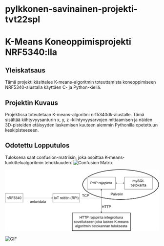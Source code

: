 # pylkkonen-savinainen-projekti-tvt22spl
# K-Means Koneoppimisprojekti NRF5340:lla

## Yleiskatsaus
Tämä projekti käsittelee K-means-algoritmin toteuttamista koneoppimiseen NRF5340-alustalla käyttäen C- ja Python-kieliä.

## Projektin Kuvaus
Projektissa toteutetaan K-means-algoritmi nrf5340dk-alustalle. Tämä sisältää kiihtyvyysanturin x, y, z -kiihtyvyysarvojen mittaamisen ja näiden 3D-pisteiden etäisyyden laskemisen kuuteen aiemmin Pythonilla opetettuun keskipisteeseen.

## Odotettu Lopputulos
Tuloksena saat confusion-matriisin, joka osoittaa K-means-luokittelualgoritmin tehokkuuden.
![Confusion Matrix](https://github.com/slimmpylk/pylkkonen-savinainen-projekti-tvt22spl/assets/101732015/b6ab84ca-a019-4d91-9ed7-b1676408d46d)

![Arkkitehtuurikaavio](https://github.com/slimmpylk/pylkkonen-savinainen-projekti-tvt22spl/blob/main/Arkkitehtuurikaavio.jpg)

![GIF](https://www.deviantart.com/starrexsaver/art/Among-us-twerking-gif-hq-903406551)

